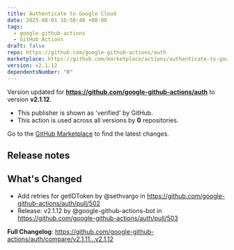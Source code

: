 ```yaml
---
title: Authenticate to Google Cloud
date: 2025-08-01 16:58:48 +00:00
tags:
  - google-github-actions
  - GitHub Actions
draft: false
repo: https://github.com/google-github-actions/auth
marketplace: https://github.com/marketplace/actions/authenticate-to-google-cloud
version: v2.1.12
dependentsNumber: "0"
---
```



Version updated for **https://github.com/google-github-actions/auth** to version **v2.1.12**.
- This publisher is shown as 'verified' by GitHub.
- This action is used across all versions by **0** repositories.

Go to the [GitHub Marketplace](https://github.com/marketplace/actions/authenticate-to-google-cloud) to find the latest changes.

## Release notes

## What's Changed
* Add retries for getIDToken by @sethvargo in https://github.com/google-github-actions/auth/pull/502
* Release: v2.1.12 by @google-github-actions-bot in https://github.com/google-github-actions/auth/pull/503


**Full Changelog**: https://github.com/google-github-actions/auth/compare/v2.1.11...v2.1.12
